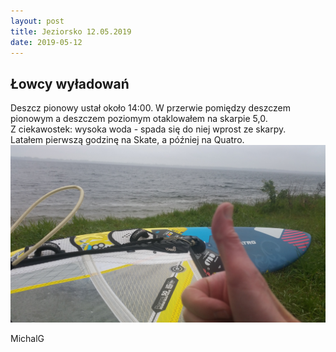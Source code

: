 ```yaml
---
layout: post
title: Jeziorsko 12.05.2019
date: 2019-05-12
---
```


## Łowcy wyładowań  

Deszcz pionowy ustał około 14:00. W przerwie pomiędzy deszczem pionowym a deszczem poziomym otaklowałem na skarpie 5,0.  
Z ciekawostek: wysoka woda - spada się do niej wprost ze skarpy.  
Latałem pierwszą godzinę na Skate, a później na Quatro.  
![Równo i bez niedomówień](https://raw.githubusercontent.com/naspocie/blog/master/images/2019-05-12-Jeziorsko/Jeziorsko_2019-05-12.jpg "Równo i bez niedomówień")  

MichalG  
